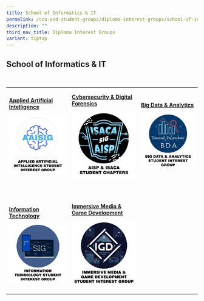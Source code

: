 ```yaml
---
title: School of Informatics & IT
permalink: /cca-and-student-groups/diploma-interest-groups/school-of-informatics-and-it/
description: ""
third_nav_title: Diploma Interest Groups
variant: tiptap
---
```

<h2>School of Informatics &amp; IT</h2>
<p>&nbsp;&nbsp;&nbsp; &nbsp;&nbsp;&nbsp;&nbsp;&nbsp;&nbsp;&nbsp; &nbsp;&nbsp;&nbsp;&nbsp;&nbsp;&nbsp;&nbsp;&nbsp;&nbsp;&nbsp;&nbsp;
&nbsp;&nbsp;&nbsp;&nbsp;&nbsp;&nbsp;&nbsp;&nbsp;&nbsp;&nbsp;&nbsp; &nbsp;&nbsp;&nbsp;&nbsp;&nbsp;&nbsp;&nbsp;&nbsp;&nbsp;&nbsp;&nbsp;
&nbsp;&nbsp;&nbsp;&nbsp;&nbsp;&nbsp; &nbsp; &nbsp;&nbsp;&nbsp;&nbsp;&nbsp;&nbsp;&nbsp;
&nbsp; &nbsp;&nbsp;&nbsp;&nbsp;&nbsp;&nbsp;&nbsp;&nbsp;&nbsp;&nbsp; &nbsp;&nbsp;&nbsp;&nbsp;&nbsp;&nbsp;&nbsp;&nbsp;&nbsp;&nbsp;&nbsp;
&nbsp;&nbsp;&nbsp;&nbsp;&nbsp;&nbsp;&nbsp; &nbsp;&nbsp;&nbsp;</p>
<table style="minWidth: 75px">
<colgroup>
<col>
<col>
<col>
</colgroup>
<tbody>
<tr>
<td rowspan="1" colspan="1">
<p><strong><a href="https://www.instagram.com/tp.aaisig/" rel="noopener noreferrer nofollow" target="_blank">Applied Artificial Intelligence</a></strong>
</p>
<div class="isomer-image-wrapper">
<img style="width: 100%" height="auto" width="100%" alt="" src="/images/Interest Groups/Applied_Artificial_Intelligence_Student_Interest_Group.jpg">
</div>
<p>&nbsp;&nbsp;&nbsp;&nbsp;&nbsp;&nbsp;&nbsp;&nbsp;&nbsp;&nbsp;&nbsp;&nbsp;&nbsp;&nbsp;&nbsp;&nbsp;&nbsp;&nbsp;&nbsp;
&nbsp;&nbsp;&nbsp;&nbsp;&nbsp;&nbsp;&nbsp;&nbsp;&nbsp;&nbsp;&nbsp;&nbsp;&nbsp;&nbsp;&nbsp;&nbsp;</p>
</td>
<td rowspan="1" colspan="1">
<p><strong><a href="https://www.instagram.com/tpcdfsig/" rel="noopener noreferrer nofollow" target="_blank">Cybersecurity &amp; Digital Forensics</a></strong>
</p>
<div class="isomer-image-wrapper">
<img style="width: 100%" height="auto" width="100%" alt="" src="/images/Interest Groups/AISP___ISACA_Student_Chapters.jpg">
</div>
<p>&nbsp;&nbsp;&nbsp;&nbsp;&nbsp;&nbsp;&nbsp;&nbsp;&nbsp;&nbsp;&nbsp;&nbsp;&nbsp;&nbsp;&nbsp;&nbsp;&nbsp;&nbsp;&nbsp;
&nbsp;&nbsp;&nbsp;&nbsp;&nbsp;&nbsp;&nbsp;&nbsp;&nbsp;&nbsp;&nbsp;&nbsp;&nbsp;&nbsp;&nbsp;
&nbsp;</p>
</td>
<td rowspan="1" colspan="1">
<p><strong><a href="https://www.instagram.com/tp.bda" rel="noopener noreferrer nofollow" target="_blank">Big Data &amp; Analytics</a></strong>
</p>
<div class="isomer-image-wrapper">
<img style="width: 100%" height="auto" width="100%" alt="" src="/images/Interest Groups/Big_Data___Analytics_Student_Interest_Group.jpg">
</div>
<p>&nbsp;&nbsp;&nbsp;&nbsp;&nbsp;&nbsp;&nbsp;&nbsp;&nbsp;&nbsp;&nbsp;&nbsp;&nbsp;&nbsp;&nbsp;&nbsp;&nbsp;&nbsp;&nbsp;
&nbsp;&nbsp;&nbsp;&nbsp;&nbsp;&nbsp;&nbsp;&nbsp;&nbsp;&nbsp;&nbsp;&nbsp;&nbsp;&nbsp;&nbsp;
&nbsp;</p>
</td>
</tr>
<tr>
<td rowspan="1" colspan="1">
<p><strong><a href="https://www.instagram.com/tp.itsig/" rel="noopener noreferrer nofollow" target="_blank">Information Technology</a></strong>
</p>
<div class="isomer-image-wrapper">
<img style="width: 100%" height="auto" width="100%" alt="" src="/images/Interest Groups/Information_Technology_Student_Interest_Group.jpg">
</div>
<p></p>
</td>
<td rowspan="1" colspan="1">
<p><strong><a href="https://www.instagram.com/igd_sig/" rel="noopener noreferrer nofollow" target="_blank">Immersive Media &amp; Game Development</a></strong>
</p>
<div class="isomer-image-wrapper">
<img style="width: 100%" height="auto" width="100%" alt="" src="/images/Interest Groups/Immersive_Media___Game_Development_Student_Interest_Group.jpg">
</div>
<p></p>
</td>
<td rowspan="1" colspan="1">
<p></p>
</td>
</tr>
</tbody>
</table>
<p></p>